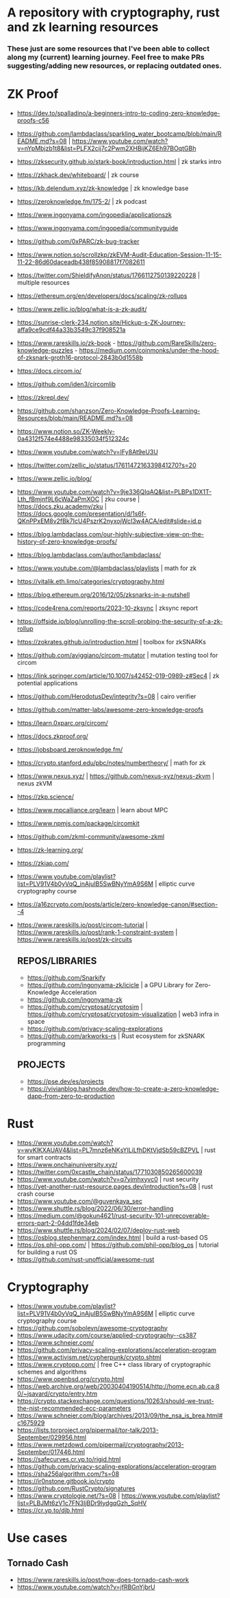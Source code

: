 # A repository with cryptography, rust and zk learning resources

### These just are some resources that I've been able to collect along my (current) learning journey. Feel free to make PRs suggesting/adding new resources, or replacing outdated ones.

# ZK Proof

- https://dev.to/spalladino/a-beginners-intro-to-coding-zero-knowledge-proofs-c56
- https://github.com/lambdaclass/sparkling_water_bootcamp/blob/main/README.md?s=08 | https://www.youtube.com/watch?v=nYpMbjzb1t8&list=PLFX2cij7c2Pwm2XHBijKZ6Eh97BOqtGBh
- https://zksecurity.github.io/stark-book/introduction.html | zk starks intro
- https://zkhack.dev/whiteboard/ | zk course
- https://kb.delendum.xyz/zk-knowledge | zk knowledge base
- https://zeroknowledge.fm/175-2/ | zk podcast
- https://www.ingonyama.com/ingopedia/applicationszk
- https://www.ingonyama.com/ingopedia/communityguide
- https://github.com/0xPARC/zk-bug-tracker
- https://www.notion.so/scrollzkp/zkEVM-Audit-Education-Session-11-15-11-22-86d60daceadb438f85908817f7082611
- https://twitter.com/ShieldifyAnon/status/1766112750139220228 | multiple resources
- https://ethereum.org/en/developers/docs/scaling/zk-rollups
- https://www.zellic.io/blog/what-is-a-zk-audit/
- https://sunrise-clerk-234.notion.site/Hickup-s-ZK-Journey-affa9ce9cdf44a33b3549c37f908521a
- https://www.rareskills.io/zk-book - https://github.com/RareSkills/zero-knowledge-puzzles - https://medium.com/coinmonks/under-the-hood-of-zksnark-groth16-protocol-2843b0d1558b
- https://docs.circom.io/
- https://github.com/iden3/circomlib
- https://zkrepl.dev/
- https://github.com/shanzson/Zero-Knowledge-Proofs-Learning-Resources/blob/main/README.md?s=08
- https://www.notion.so/ZK-Weekly-0a4312f574e4488e98335034f512324c
- https://www.youtube.com/watch?v=IFy8At9eU3U
- https://twitter.com/zellic_io/status/1761147216339841270?s=20
- https://www.zellic.io/blog/
- https://www.youtube.com/watch?v=9je336QIqAQ&list=PLBPs1DX1T-Lth_fBmjnf9L6cWaZaPmXOC | zku course | https://docs.zku.academy/zku | https://docs.google.com/presentation/d/1s6f-QKnPPxEM8v2fBk7IcU4PszrK2nyxojWcI3w4ACA/edit#slide=id.p
- https://blog.lambdaclass.com/our-highly-subjective-view-on-the-history-of-zero-knowledge-proofs/
- https://blog.lambdaclass.com/author/lambdaclass/
- https://www.youtube.com/@lambdaclass/playlists | math for zk
- https://vitalik.eth.limo/categories/cryptography.html
- https://blog.ethereum.org/2016/12/05/zksnarks-in-a-nutshell
- https://code4rena.com/reports/2023-10-zksync | zksync report
- https://offside.io/blog/unrolling-the-scroll-probing-the-security-of-a-zk-rollup
- https://zokrates.github.io/introduction.html | toolbox for zkSNARKs
- https://github.com/aviggiano/circom-mutator | mutation testing tool for circom
- https://link.springer.com/article/10.1007/s42452-019-0989-z#Sec4 | zk potential applications
- https://github.com/HerodotusDev/integrity?s=08 | cairo verifier
- https://github.com/matter-labs/awesome-zero-knowledge-proofs
- https://learn.0xparc.org/circom/
- https://docs.zkproof.org/
- https://jobsboard.zeroknowledge.fm/
- https://crypto.stanford.edu/pbc/notes/numbertheory/ | math for zk
- https://www.nexus.xyz/ | https://github.com/nexus-xyz/nexus-zkvm | nexus zkVM 
- https://zkp.science/
- https://www.mpcalliance.org/learn | learn about MPC
- https://www.npmjs.com/package/circomkit
- https://github.com/zkml-community/awesome-zkml
- https://zk-learning.org/
- https://zkiap.com/
- https://www.youtube.com/playlist?list=PLV91V4b0yVqQ_inAjuIB5SwBNyYmA9S6M | elliptic curve cryptography course
- https://a16zcrypto.com/posts/article/zero-knowledge-canon/#section--4
- https://www.rareskills.io/post/circom-tutorial | https://www.rareskills.io/post/rank-1-constraint-system | https://www.rareskills.io/post/zk-circuits

  ## REPOS/LIBRARIES
   - https://github.com/Snarkify
   - https://github.com/ingonyama-zk/icicle | a GPU Library for Zero-Knowledge Acceleration
   - https://github.com/ingonyama-zk
   - https://github.com/cryptosat/cryptosim | https://github.com/cryptosat/cryptosim-visualization | web3 infra in space
   - https://github.com/privacy-scaling-explorations
   - https://github.com/arkworks-rs | Rust ecosystem for zkSNARK programming

  ## PROJECTS
   - https://pse.dev/es/projects
   - https://vivianblog.hashnode.dev/how-to-create-a-zero-knowledge-dapp-from-zero-to-production

# Rust

- https://www.youtube.com/watch?v=wvKlKXAUAV4&list=PL7mnz6eNKsYlLiLfhDKtVjdSb59cBZPVL | rust for smart contracts
- https://www.onchainuniversity.xyz/
- https://twitter.com/0xcastle_chain/status/1771030850265600039
- https://www.youtube.com/watch?v=q7yjmhxyvc0 | rust security
- https://yet-another-rust-resource.pages.dev/introduction?s=08 | rust crash course
- https://www.youtube.com/@guvenkaya_sec
- https://www.shuttle.rs/blog/2022/06/30/error-handling
- https://medium.com/@gokun4621/rust-security-101-unrecoverable-errors-part-2-04dd1fde34eb
- https://www.shuttle.rs/blog/2024/02/07/deploy-rust-web
- https://osblog.stephenmarz.com/index.html | build a rust-based OS
- https://os.phil-opp.com/ | https://github.com/phil-opp/blog_os | tutorial for building a rust OS
- https://github.com/rust-unofficial/awesome-rust

# Cryptography

- https://www.youtube.com/playlist?list=PLV91V4b0yVqQ_inAjuIB5SwBNyYmA9S6M | elliptic curve cryptography course
- https://github.com/sobolevn/awesome-cryptography
- https://www.udacity.com/course/applied-cryptography--cs387
- https://www.schneier.com/
- https://github.com/privacy-scaling-explorations/acceleration-program
- https://www.activism.net/cypherpunk/crypto.shtml
- https://www.cryptopp.com/ | free C++ class library of cryptographic schemes and algorithms
- https://www.openbsd.org/crypto.html
- https://web.archive.org/web/20030404190514/http://home.ecn.ab.ca:80/~jsavard/crypto/entry.htm
- https://crypto.stackexchange.com/questions/10263/should-we-trust-the-nist-recommended-ecc-parameters
- https://www.schneier.com/blog/archives/2013/09/the_nsa_is_brea.html#c1675929
- https://lists.torproject.org/pipermail/tor-talk/2013-September/029956.html
- https://www.metzdowd.com/pipermail/cryptography/2013-September/017446.html
- https://safecurves.cr.yp.to/rigid.html
- https://github.com/privacy-scaling-explorations/acceleration-program
- https://sha256algorithm.com/?s=08
- https://ir0nstone.gitbook.io/crypto
- https://github.com/RustCrypto/signatures
- https://www.cryptologie.net/?s=08 | https://www.youtube.com/playlist?list=PLBJMt6zV1c7FN3IjBDr9lydgqGzh_SqHV
- https://cr.yp.to/djb.html

# Use cases

## Tornado Cash

- https://www.rareskills.io/post/how-does-tornado-cash-work
- https://www.youtube.com/watch?v=jfRBGnYjbrU
